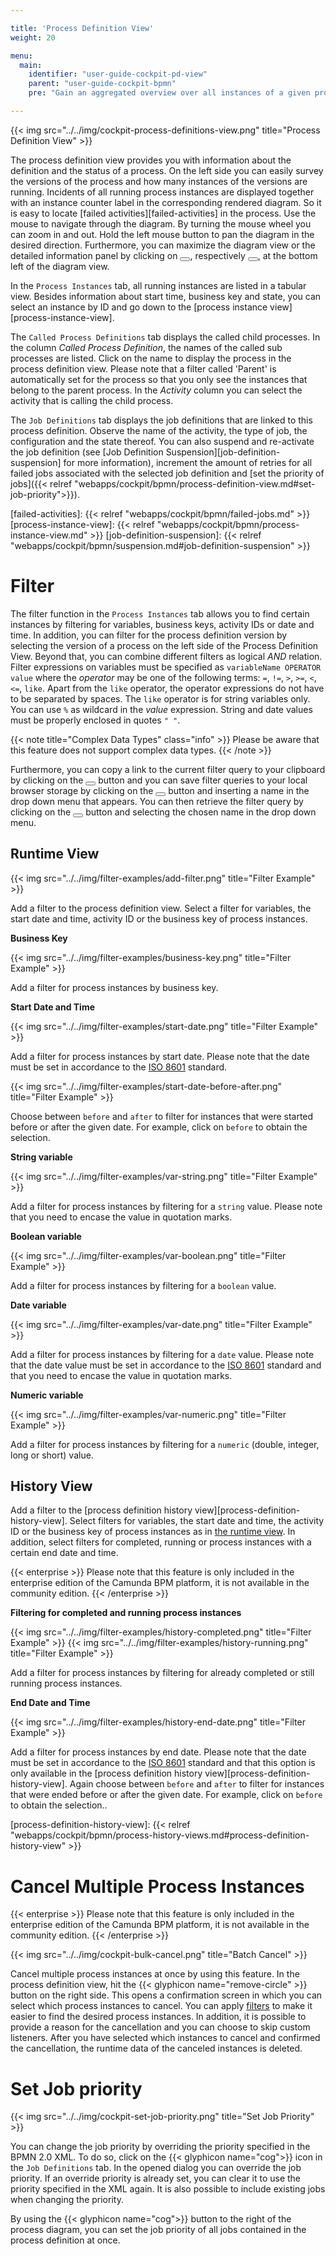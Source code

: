 ```yaml
---

title: 'Process Definition View'
weight: 20

menu:
  main:
    identifier: "user-guide-cockpit-pd-view"
    parent: "user-guide-cockpit-bpmn"
    pre: "Gain an aggregated overview over all instances of a given process definition and perform batch operations."

---
```


{{< img src="../../img/cockpit-process-definitions-view.png" title="Process Definition View" >}}

The process definition view provides you with information about the definition and the status of a process. On the left side you can easily survey the versions of the process and how many instances of the versions are running. Incidents of all running process instances are displayed together with an instance counter label in the corresponding rendered diagram. So it is easy to locate [failed activities][failed-activities] in the process. Use the mouse to navigate through the diagram. By turning the mouse wheel you can zoom in and out. Hold the left mouse button to pan the diagram in the desired direction. Furthermore, you can maximize the diagram view or the detailed information panel by clicking on <button class="btn btn-xs btn-default"><span class="glyphicon glyphicon-resize-full"></span></button>, respectively <button class="btn btn-xs btn-default"><span class="glyphicon glyphicon-menu-up"></span></button>, at the bottom left of the diagram view.

In the `Process Instances` tab, all running instances are listed in a tabular view. Besides information about start time, business key and state, you can select an instance by ID and go down to the [process instance view][process-instance-view].

The `Called Process Definitions` tab displays the called child processes. In the column *Called Process Definition*, the names of the called sub processes are listed. Click on the name to display the process in the process definition view. Please note that a filter called 'Parent' is automatically set for the process so that you only see the instances that belong to the parent process. In the *Activity* column you can select the activity that is calling the child process.

The `Job Definitions` tab displays the job definitions that are linked to this process definition. Observe the name of the activity, the type of job, the configuration and the state thereof. You can also suspend and re-activate the job definition (see [Job Definition Suspension][job-definition-suspension] for more information), increment the amount of retries for all failed jobs associated with the selected job definition and [set the priority of jobs]({{< relref "webapps/cockpit/bpmn/process-definition-view.md#set-job-priority">}}).


[failed-activities]: {{< relref "webapps/cockpit/bpmn/failed-jobs.md" >}}
[process-instance-view]: {{< relref "webapps/cockpit/bpmn/process-instance-view.md" >}}
[job-definition-suspension]: {{< relref "webapps/cockpit/bpmn/suspension.md#job-definition-suspension" >}}


# Filter

The filter function in the `Process Instances` tab allows you to find certain instances by filtering for variables, business keys, activity IDs or date and time. In addition, you can filter for the process definition version by selecting the version of a process on the left side of the Process Definition View. Beyond that, you can combine different filters as logical *AND* relation. Filter expressions on variables must be specified as `variableName OPERATOR value` where the *operator* may be one of the following terms: `=`, `!=`, `>`, `>=`, `<`, `<=`, `like`. Apart from the `like` operator, the operator expressions do not have to be separated by spaces.
The `like` operator is for string variables only. You can use `%` as wildcard in the *value* expression. String and date values must be properly enclosed in quotes `" "`.

{{< note title="Complex Data Types" class="info" >}}
  Please be aware that this feature does not support complex data types.
{{< /note >}}

Furthermore, you can copy a link to the current filter query to your clipboard by clicking on the <button class="btn btn-xs"><i class="glyphicon glyphicon-link"></i></button> button and you can save filter queries to your local browser storage by clicking on the <button class="btn btn-xs"><i class="glyphicon glyphicon-floppy-disk"></i></button> button and inserting a name in the drop down menu that appears. You can then retrieve the filter query by clicking on the <button class="btn btn-xs"><i class="glyphicon glyphicon-floppy-disk"></i></button> button and selecting the chosen name in the drop down menu.

## Runtime View

{{< img src="../../img/filter-examples/add-filter.png" title="Filter Example" >}}

Add a filter to the process definition view. Select a filter for variables, the start date and time, activity ID or the business key of process instances.


**Business Key**

{{< img src="../../img/filter-examples/business-key.png" title="Filter Example" >}}

Add a filter for process instances by business key.


**Start Date and Time**

{{< img src="../../img/filter-examples/start-date.png" title="Filter Example" >}}

Add a filter for process instances by start date. Please note that the date must be set in accordance to the [ISO 8601](http://en.wikipedia.org/wiki/ISO_8601) standard.

{{< img src="../../img/filter-examples/start-date-before-after.png" title="Filter Example" >}}

Choose between `before` and `after` to filter for instances that were started before or after the given date. For example, click on `before` to obtain the selection.


**String variable**

{{< img src="../../img/filter-examples/var-string.png" title="Filter Example" >}}

Add a filter for process instances by filtering for a `string` value. Please note that you need to encase the value in quotation marks.


**Boolean variable**

{{< img src="../../img/filter-examples/var-boolean.png" title="Filter Example" >}}

Add a filter for process instances by filtering for a `boolean` value.


**Date variable**

{{< img src="../../img/filter-examples/var-date.png" title="Filter Example" >}}

Add a filter for process instances by filtering for a `date` value. Please note that the date value must be set in accordance to the [ISO 8601](http://en.wikipedia.org/wiki/ISO_8601) standard and that you need to encase the value in quotation marks.


**Numeric variable**

{{< img src="../../img/filter-examples/var-numeric.png" title="Filter Example" >}}

Add a filter for process instances by filtering for a `numeric` (double, integer, long or short) value.


## History View

Add a filter to the [process definition history view][process-definition-history-view]. Select filters for variables, the start date and time, the activity ID or the business key of process instances as in [the runtime view](#runtime-view). In addition, select filters for completed, running or process instances with a certain end date and time.

{{< enterprise >}}
Please note that this feature is only included in the enterprise edition of the Camunda BPM platform, it is not available in the community edition.
{{< /enterprise >}}

**Filtering for completed and running process instances**

{{< img src="../../img/filter-examples/history-completed.png" title="Filter Example" >}}
{{< img src="../../img/filter-examples/history-running.png" title="Filter Example" >}}

Add a filter for process instances by filtering for already completed or still running process instances.


**End Date and Time**

{{< img src="../../img/filter-examples/history-end-date.png" title="Filter Example" >}}

Add a filter for process instances by end date. Please note that the date must be set in accordance to the [ISO 8601](http://en.wikipedia.org/wiki/ISO_8601) standard and that this option is only available in the [process definition history view][process-definition-history-view]. Again choose between `before` and `after` to filter for instances that were ended before or after the given date. For example, click on `before` to obtain the selection.. 


[process-definition-history-view]: {{< relref "webapps/cockpit/bpmn/process-history-views.md#process-definition-history-view" >}}


# Cancel Multiple Process Instances

{{< enterprise >}}
Please note that this feature is only included in the enterprise edition of the Camunda BPM platform, it is not available in the community edition.
{{< /enterprise >}}

{{< img src="../../img/cockpit-bulk-cancel.png" title="Batch Cancel" >}}

Cancel multiple process instances at once by using this feature. In the process definition view, hit the {{< glyphicon name="remove-circle" >}} button on the right side. This opens a confirmation screen in which you can select which process instances to cancel. You can apply [filters](#filter) to make it easier to find the desired process instances. In addition, it is possible to provide a reason for the cancellation and you can choose to skip custom listeners. After you have selected which instances to cancel and confirmed the cancellation, the runtime data of the canceled instances is deleted.


# Set Job priority

{{< img src="../../img/cockpit-set-job-priority.png" title="Set Job Priority" >}}

You can change the job priority by overriding the priority specified in the BPMN 2.0 XML. To do so, click on the {{< glyphicon name="cog">}} icon in the `Job Definitions` tab. In the opened dialog you can override the job priority. If an override priority is already set, you can clear it to use the priority specified in the XML again. It is also possible to include existing jobs when changing the priority.

By using the {{< glyphicon name="cog">}} button to the right of the process diagram, you can set the job priority of all jobs contained in the process definition at once.
